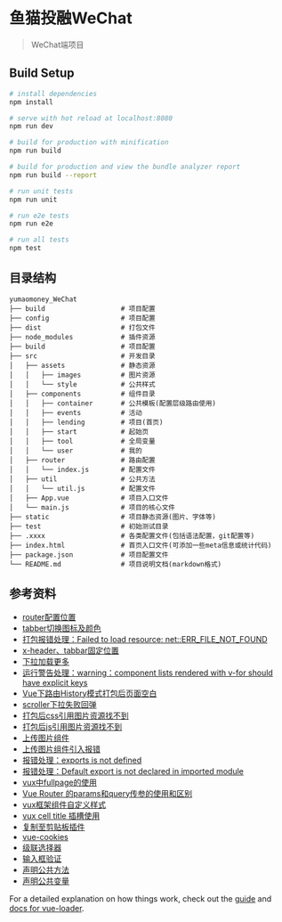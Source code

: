 # 鱼猫投融WeChat

> WeChat端项目

## Build Setup

``` bash
# install dependencies
npm install

# serve with hot reload at localhost:8080
npm run dev

# build for production with minification
npm run build

# build for production and view the bundle analyzer report
npm run build --report

# run unit tests
npm run unit

# run e2e tests
npm run e2e

# run all tests
npm test
```

## 目录结构

```
yumaomoney_WeChat
├── build                   # 项目配置
├── config                  # 项目配置
├── dist                    # 打包文件
├── node_modules            # 插件资源
├── build                   # 项目配置
├── src                     # 开发目录
│   ├── assets              # 静态资源
│   │   ├── images          # 图片资源
│   │   └── style           # 公共样式
│   ├── components          # 组件目录
│   │   ├── container       # 公共模板(配置层级路由使用)
│   │   ├── events          # 活动
│   │   ├── lending         # 项目(首页)
│   │   ├── start           # 起始页
│   │   ├── tool            # 全局变量
│   │   └── user            # 我的
│   ├── router              # 路由配置
│   │   └── index.js        # 配置文件
│   ├── util                # 公共方法
│   │   └── util.js         # 配置文件
│   ├── App.vue             # 项目入口文件
│   └── main.js             # 项目的核心文件
├── static                  # 项目静态资源(图片、字体等)
├── test                    # 初始测试目录
├── .xxxx                   # 各类配置文件(包括语法配置，git配置等)
├── index.html              # 首页入口文件(可添加一些meta信息或统计代码)
├── package.json            # 项目配置文件
└── README.md               # 项目说明文档(markdown格式)
```

## 参考资料

* [router配置位置](https://www.cnblogs.com/padding1015/p/7884861.html)
* [tabber切换图标及颜色](https://blog.csdn.net/wandoumm/article/details/80168445)
* [打包报错处理：Failed to load resource: net::ERR_FILE_NOT_FOUND](https://blog.csdn.net/lhb_11/article/details/79455015)
* [x-header、tabbar固定位置](https://github.com/airyland/vux/issues/285)
* [下拉加载更多](https://www.jb51.net/article/132455.htm)
* [运行警告处理：warning：component lists rendered with v-for should have explicit keys](https://blog.csdn.net/twinkle2star/article/details/73741120)
* [Vue下路由History模式打包后页面空白](https://blog.csdn.net/sky2714/article/details/80887081)
* [scroller下拉失败回弹](https://blog.csdn.net/hh_liweihong/article/details/77066023)
* [打包后css引用图片资源找不到](https://blog.csdn.net/gdut_luoyifei/article/details/79001397)
* [打包后js引用图片资源找不到](https://blog.csdn.net/github_37533433/article/details/78937645)
* [上传图片组件](https://www.npmjs.com/package/vux-uploader)
* [上传图片组件引入报错](https://blog.csdn.net/wandoumm/article/details/80167708)
* [报错处理：exports is not defined](https://segmentfault.com/q/1010000011817644/a-1020000011818193)
* [报错处理：Default export is not declared in imported module](https://segmentfault.com/q/1010000004664827)
* [vux中fullpage的使用](https://www.jb51.net/article/108893.htm)
* [Vue Router 的params和query传参的使用和区别](https://blog.csdn.net/mf_717714/article/details/81945218)
* [vux框架组件自定义样式](https://blog.csdn.net/linggty/article/details/81512211)
* [vux cell title 插槽使用](https://segmentfault.com/q/1010000014234606/a-1020000014653614)
* [复制至剪贴板插件](https://www.cnblogs.com/wyhlightstar/p/8950430.html)
* [vue-cookies](https://www.cnblogs.com/s313139232/p/9341762.html)
* [级联选择器](https://blog.csdn.net/oulihong123/article/details/58327247/)
* [输入框验证](https://blog.csdn.net/honnyee/article/details/80691445)
* [声明公共方法](https://blog.csdn.net/sinat_17775997/article/details/78341907?locationNum=9&fps=1)
* [声明公共变量](https://www.jianshu.com/p/7547ff8760c3)

For a detailed explanation on how things work, check out the [guide](http://vuejs-templates.github.io/webpack/) and [docs for vue-loader](http://vuejs.github.io/vue-loader).

